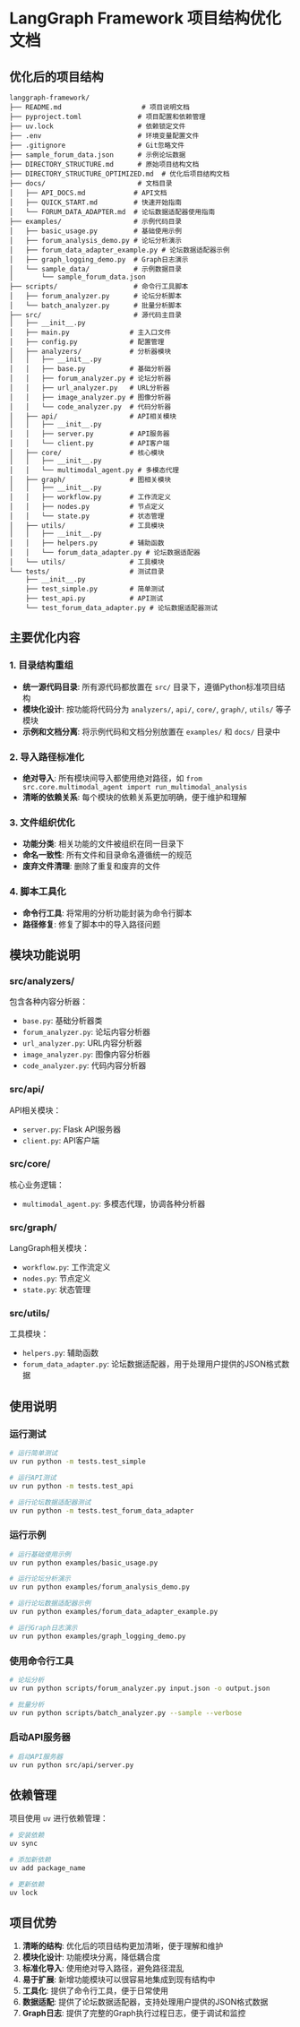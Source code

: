 # LangGraph Framework 项目结构优化文档

## 优化后的项目结构

```
langgraph-framework/
├── README.md                    # 项目说明文档
├── pyproject.toml              # 项目配置和依赖管理
├── uv.lock                     # 依赖锁定文件
├── .env                        # 环境变量配置文件
├── .gitignore                  # Git忽略文件
├── sample_forum_data.json      # 示例论坛数据
├── DIRECTORY_STRUCTURE.md      # 原始项目结构文档
├── DIRECTORY_STRUCTURE_OPTIMIZED.md  # 优化后项目结构文档
├── docs/                       # 文档目录
│   ├── API_DOCS.md            # API文档
│   ├── QUICK_START.md         # 快速开始指南
│   └── FORUM_DATA_ADAPTER.md  # 论坛数据适配器使用指南
├── examples/                  # 示例代码目录
│   ├── basic_usage.py         # 基础使用示例
│   ├── forum_analysis_demo.py # 论坛分析演示
│   ├── forum_data_adapter_example.py # 论坛数据适配器示例
│   ├── graph_logging_demo.py  # Graph日志演示
│   └── sample_data/           # 示例数据目录
│       └── sample_forum_data.json
├── scripts/                   # 命令行工具脚本
│   ├── forum_analyzer.py      # 论坛分析脚本
│   └── batch_analyzer.py      # 批量分析脚本
├── src/                       # 源代码主目录
│   ├── __init__.py
│   ├── main.py               # 主入口文件
│   ├── config.py             # 配置管理
│   ├── analyzers/            # 分析器模块
│   │   ├── __init__.py
│   │   ├── base.py           # 基础分析器
│   │   ├── forum_analyzer.py # 论坛分析器
│   │   ├── url_analyzer.py   # URL分析器
│   │   ├── image_analyzer.py # 图像分析器
│   │   └── code_analyzer.py  # 代码分析器
│   ├── api/                  # API相关模块
│   │   ├── __init__.py
│   │   ├── server.py         # API服务器
│   │   └── client.py         # API客户端
│   ├── core/                 # 核心模块
│   │   ├── __init__.py
│   │   └── multimodal_agent.py # 多模态代理
│   ├── graph/                # 图相关模块
│   │   ├── __init__.py
│   │   ├── workflow.py       # 工作流定义
│   │   ├── nodes.py          # 节点定义
│   │   └── state.py          # 状态管理
│   ├── utils/                # 工具模块
│   │   ├── __init__.py
│   │   ├── helpers.py        # 辅助函数
│   │   └── forum_data_adapter.py # 论坛数据适配器
│   └── utils/                # 工具模块
└── tests/                    # 测试目录
    ├── __init__.py
    ├── test_simple.py        # 简单测试
    ├── test_api.py           # API测试
    └── test_forum_data_adapter.py # 论坛数据适配器测试
```

## 主要优化内容

### 1. 目录结构重组
- **统一源代码目录**: 所有源代码都放置在 `src/` 目录下，遵循Python标准项目结构
- **模块化设计**: 按功能将代码分为 `analyzers/`, `api/`, `core/`, `graph/`, `utils/` 等子模块
- **示例和文档分离**: 将示例代码和文档分别放置在 `examples/` 和 `docs/` 目录中

### 2. 导入路径标准化
- **绝对导入**: 所有模块间导入都使用绝对路径，如 `from src.core.multimodal_agent import run_multimodal_analysis`
- **清晰的依赖关系**: 每个模块的依赖关系更加明确，便于维护和理解

### 3. 文件组织优化
- **功能分类**: 相关功能的文件被组织在同一目录下
- **命名一致性**: 所有文件和目录命名遵循统一的规范
- **废弃文件清理**: 删除了重复和废弃的文件

### 4. 脚本工具化
- **命令行工具**: 将常用的分析功能封装为命令行脚本
- **路径修复**: 修复了脚本中的导入路径问题

## 模块功能说明

### src/analyzers/
包含各种内容分析器：
- `base.py`: 基础分析器类
- `forum_analyzer.py`: 论坛内容分析器
- `url_analyzer.py`: URL内容分析器
- `image_analyzer.py`: 图像内容分析器
- `code_analyzer.py`: 代码内容分析器

### src/api/
API相关模块：
- `server.py`: Flask API服务器
- `client.py`: API客户端

### src/core/
核心业务逻辑：
- `multimodal_agent.py`: 多模态代理，协调各种分析器

### src/graph/
LangGraph相关模块：
- `workflow.py`: 工作流定义
- `nodes.py`: 节点定义
- `state.py`: 状态管理

### src/utils/
工具模块：
- `helpers.py`: 辅助函数
- `forum_data_adapter.py`: 论坛数据适配器，用于处理用户提供的JSON格式数据

## 使用说明

### 运行测试
```bash
# 运行简单测试
uv run python -m tests.test_simple

# 运行API测试
uv run python -m tests.test_api

# 运行论坛数据适配器测试
uv run python -m tests.test_forum_data_adapter
```

### 运行示例
```bash
# 运行基础使用示例
uv run python examples/basic_usage.py

# 运行论坛分析演示
uv run python examples/forum_analysis_demo.py

# 运行论坛数据适配器示例
uv run python examples/forum_data_adapter_example.py

# 运行Graph日志演示
uv run python examples/graph_logging_demo.py
```

### 使用命令行工具
```bash
# 论坛分析
uv run python scripts/forum_analyzer.py input.json -o output.json

# 批量分析
uv run python scripts/batch_analyzer.py --sample --verbose
```

### 启动API服务器
```bash
# 启动API服务器
uv run python src/api/server.py
```

## 依赖管理

项目使用 `uv` 进行依赖管理：
```bash
# 安装依赖
uv sync

# 添加新依赖
uv add package_name

# 更新依赖
uv lock
```

## 项目优势

1. **清晰的结构**: 优化后的项目结构更加清晰，便于理解和维护
2. **模块化设计**: 功能模块分离，降低耦合度
3. **标准化导入**: 使用绝对导入路径，避免路径混乱
4. **易于扩展**: 新增功能模块可以很容易地集成到现有结构中
5. **工具化**: 提供了命令行工具，便于日常使用
6. **数据适配**: 提供了论坛数据适配器，支持处理用户提供的JSON格式数据
7. **Graph日志**: 提供了完整的Graph执行过程日志，便于调试和监控